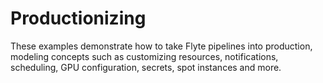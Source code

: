 # Productionizing

These examples demonstrate how to take Flyte pipelines into production, modeling concepts such as customizing resources, notifications, scheduling, GPU configuration, secrets, spot instances and more.
